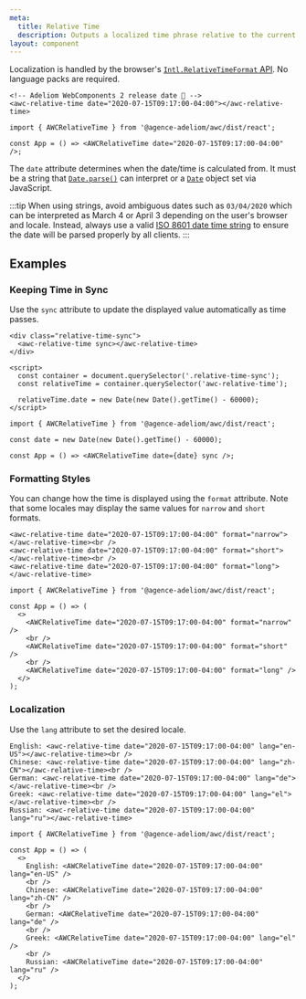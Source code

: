 ```yaml
---
meta:
  title: Relative Time
  description: Outputs a localized time phrase relative to the current date and time.
layout: component
---
```


Localization is handled by the browser's [`Intl.RelativeTimeFormat` API](https://developer.mozilla.org/en-US/docs/Web/JavaScript/Reference/Global_Objects/Intl/RelativeTimeFormat). No language packs are required.

```html:preview
<!-- Adeliom WebComponents 2 release date 🎉 -->
<awc-relative-time date="2020-07-15T09:17:00-04:00"></awc-relative-time>
```

```jsx:react
import { AWCRelativeTime } from '@agence-adeliom/awc/dist/react';

const App = () => <AWCRelativeTime date="2020-07-15T09:17:00-04:00" />;
```

The `date` attribute determines when the date/time is calculated from. It must be a string that [`Date.parse()`](https://developer.mozilla.org/en-US/docs/Web/JavaScript/Reference/Global_Objects/Date/parse) can interpret or a [`Date`](https://developer.mozilla.org/en-US/docs/Web/JavaScript/Reference/Global_Objects/Date) object set via JavaScript.

:::tip
When using strings, avoid ambiguous dates such as `03/04/2020` which can be interpreted as March 4 or April 3 depending on the user's browser and locale. Instead, always use a valid [ISO 8601 date time string](https://developer.mozilla.org/en-US/docs/Web/JavaScript/Reference/Global_Objects/Date/parse#Date_Time_String_Format) to ensure the date will be parsed properly by all clients.
:::

## Examples

### Keeping Time in Sync

Use the `sync` attribute to update the displayed value automatically as time passes.

```html:preview
<div class="relative-time-sync">
  <awc-relative-time sync></awc-relative-time>
</div>

<script>
  const container = document.querySelector('.relative-time-sync');
  const relativeTime = container.querySelector('awc-relative-time');

  relativeTime.date = new Date(new Date().getTime() - 60000);
</script>
```

```jsx:react
import { AWCRelativeTime } from '@agence-adeliom/awc/dist/react';

const date = new Date(new Date().getTime() - 60000);

const App = () => <AWCRelativeTime date={date} sync />;
```

### Formatting Styles

You can change how the time is displayed using the `format` attribute. Note that some locales may display the same values for `narrow` and `short` formats.

```html:preview
<awc-relative-time date="2020-07-15T09:17:00-04:00" format="narrow"></awc-relative-time><br />
<awc-relative-time date="2020-07-15T09:17:00-04:00" format="short"></awc-relative-time><br />
<awc-relative-time date="2020-07-15T09:17:00-04:00" format="long"></awc-relative-time>
```

```jsx:react
import { AWCRelativeTime } from '@agence-adeliom/awc/dist/react';

const App = () => (
  <>
    <AWCRelativeTime date="2020-07-15T09:17:00-04:00" format="narrow" />
    <br />
    <AWCRelativeTime date="2020-07-15T09:17:00-04:00" format="short" />
    <br />
    <AWCRelativeTime date="2020-07-15T09:17:00-04:00" format="long" />
  </>
);
```

### Localization

Use the `lang` attribute to set the desired locale.

```html:preview
English: <awc-relative-time date="2020-07-15T09:17:00-04:00" lang="en-US"></awc-relative-time><br />
Chinese: <awc-relative-time date="2020-07-15T09:17:00-04:00" lang="zh-CN"></awc-relative-time><br />
German: <awc-relative-time date="2020-07-15T09:17:00-04:00" lang="de"></awc-relative-time><br />
Greek: <awc-relative-time date="2020-07-15T09:17:00-04:00" lang="el"></awc-relative-time><br />
Russian: <awc-relative-time date="2020-07-15T09:17:00-04:00" lang="ru"></awc-relative-time>
```

```jsx:react
import { AWCRelativeTime } from '@agence-adeliom/awc/dist/react';

const App = () => (
  <>
    English: <AWCRelativeTime date="2020-07-15T09:17:00-04:00" lang="en-US" />
    <br />
    Chinese: <AWCRelativeTime date="2020-07-15T09:17:00-04:00" lang="zh-CN" />
    <br />
    German: <AWCRelativeTime date="2020-07-15T09:17:00-04:00" lang="de" />
    <br />
    Greek: <AWCRelativeTime date="2020-07-15T09:17:00-04:00" lang="el" />
    <br />
    Russian: <AWCRelativeTime date="2020-07-15T09:17:00-04:00" lang="ru" />
  </>
);
```
